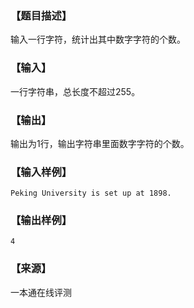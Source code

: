 ### 【题目描述】

输入一行字符，统计出其中数字字符的个数。

### 【输入】

一行字符串，总长度不超过255。

### 【输出】

输出为1行，输出字符串里面数字字符的个数。

### 【输入样例】

```
Peking University is set up at 1898.
```

### 【输出样例】

```
4
```


 ### 【来源】

 一本通在线评测 